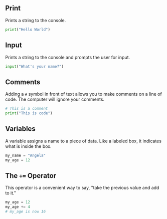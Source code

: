 ## Print
Prints a string to the console.
```python
print("Hello World")
```

## Input
Prints a string to the console and prompts the user for input.
```python
input("What's your name?")
```

## Comments
Adding a `#` symbol in front of text allows you to make comments on a line of code. The computer will ignore your comments.
```python
# This is a comment
print("This is code")
```

## Variables
A variable assigns a name to a piece of data. Like a labeled box, it indicates what is inside the box.
```python
my_name = "Angela"
my_age = 12
```

## The `+=` Operator
This operator is a convenient way to say, "take the previous value and add to it."
```python
my_age = 12
my_age += 4
# my_age is now 16
```